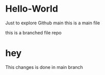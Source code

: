 # Hello-World
Just to explore Github
 main
this is a main file 

this is a branched file repo

# hey

This changes is done in main branch
